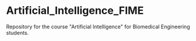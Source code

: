 # Artificial_Intelligence_FIME
Repository for the course "Artificial Intelligence" for Biomedical Engineering students. 
